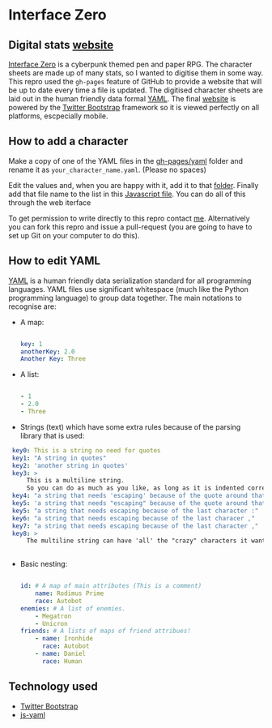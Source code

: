 Interface Zero
==============

Digital stats [website][website]
-----------------

[Interface Zero][interfacezero] is a cyberpunk themed pen and paper RPG.
The character sheets are made up of many stats, so I wanted to digitise them in some way. 
This repro used the  `gh-pages` feature of GitHub to provide a website that will be up to date every time a file is updated. 
The digitised character sheets are laid out in the human friendly data formal [YAML][yaml].
The final [website][website] is powered by the [Twitter Bootstrap][bootstrap] framework so it is viewed perfectly on all platforms, escpecially mobile.


How to add a character
----------------------
Make a copy of one of the YAML files in the [gh-pages/yaml][yamlfolder]  folder and rename it as `your_character_name.yaml`. (Please no spaces)

Edit the values and, when you are happy with it, add it to that [folder][yamlfolder].
Finally add that file name to the list in this [Javascript file][jsfile]. 
You can do all of this through the web iterface

To get permission to write directly to this repro contact [me][nathan]. 
Alternatively you can fork this repro and issue a pull-request (you are going to have to set up Git on your computer to do this).


How to edit YAML
----------------
[YAML][yaml] is a human friendly data serialization standard for all programming languages.
YAML files use significant whitespace (much like the Python programming language) to group data together. The main notations to recognise are:
* A map:
  ```YAML
  
  key: 1
  anotherKey: 2.0
  Another Key: Three
  ```
* A list:
  ```YAML

  - 1
  - 2.0
  - Three
  ```
* Strings (text) which have some extra rules because of the parsing library that is used:
 ```YAML
  key0: This is a string no need for quotes
  key1: "A string in quotes"
  key2: 'another string in quotes'
  key3: >
      This is a multiline string.
      So you can do as much as you like, as long as it is indented correctly
  key4: "a string that needs 'escaping' because of the quote around that word"
  key5: 'a string that needs "escaping" because of the quote around that word'
  key5: "a string that needs escaping because of the last character :"
  key6: "a string that needs escaping because of the last characer ,"
  key7: "a string that needs escaping because of the last character ,"
  key8: >
      The multiline string can have 'all' the "crazy" characters it wants ::: ,,, !!!
    
  ```
* Basic nesting:
  ```YAML

  id: # A map of main attributes (This is a comment)
      name: Rodimus Prime
      race: Autobot
  enemies: # A list of enemies. 
      - Megatron
      - Unicron
  friends: # A lists of maps of friend attribues!
      - name: Ironhide
        race: Autobot
      - name: Daniel
        race: Human
  ```
Technology used
---------------
* [Twitter Bootstrap][bootstrap]
* [js-yaml][jsyaml]

[interfacezero]: http://rpg.drivethrustuff.com/product/124685/Interface-Zero-20-Full-Metal-Cyberpunk "Interface Zero homepage"
[yaml]: http://yaml.org/ "YAML specification"
[yamlvalidate]: http://yaml-online-parser.appspot.com/ "Online YAML validator"
[yamlfolder]: https://github.com/nathanrosspowell/interfacezero/tree/gh-pages/yaml "YAML data folder"
[jsfile]: https://github.com/nathanrosspowell/interfacezero/blob/gh-pages/js/yaml_lists.js "yaml_lists.js"
[bootstrap]: https://github.com/twbs/bootstrap
[jsyaml]: https://github.com/nodeca/js-yaml
[nathan]: http://nathanrosspowell.com/about_me/ "Link to personal email"
[website]: http://nathanrosspowell.com/interfacezero/
